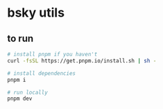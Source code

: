 # bsky utils

## to run
```bash
# install pnpm if you haven't
curl -fsSL https://get.pnpm.io/install.sh | sh -

# install dependencies
pnpm i

# run locally
pnpm dev
```
